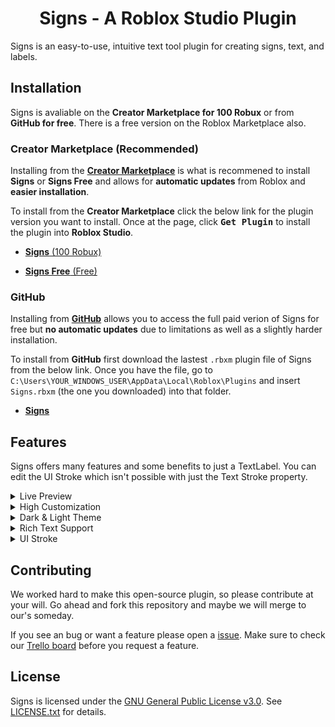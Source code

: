 <h1 align="center">Signs - A Roblox Studio Plugin</h1>

Signs is an easy-to-use, intuitive text tool plugin for creating signs, text, and labels.
## Installation
Signs is avaliable on the **Creator Marketplace for 100 Robux** or from **GitHub for free**. There is a free version on the Roblox Marketplace also.

### Creator Marketplace (Recommended)
Installing from the [**Creator Marketplace**](https://create.roblox.com/docs/production/publishing/creator-marketplace) is what is recommened to install **Signs** or **Signs Free** and allows for **automatic updates** from Roblox and **easier installation**.

To install from the **Creator Marketplace** click the below link for the plugin version you want to install. Once at the page, click <kbd>**Get Plugin**</kbd> to install the plugin into **Roblox Studio**.

- [**Signs** (100 Robux)](https://create.roblox.com/marketplace/asset/6967799394/)

- [**Signs Free** (Free)](https://create.roblox.com/marketplace/asset/6967799394/)

### GitHub
Installing from [**GitHub**](https://github.com/about) allows you to access the full paid verion of Signs for free but **no automatic updates** due to limitations as well as a slightly harder installation.

To install from **GitHub** first download the lastest `.rbxm` plugin file of Signs from the below link. Once you have the file, go to `C:\Users\YOUR_WINDOWS_USER\AppData\Local\Roblox\Plugins` and insert `Signs.rbxm` (the one you downloaded) into that folder.

- [**Signs**]()

## Features
Signs offers many features and some benefits to just a TextLabel. You can edit the UI Stroke which isn't possible with just the Text Stroke property.

<details><summary>Live Preview</summary>
<p>
Edit signs and view changes in a preview that will show exactly how your sign will look. Each and every change you make in the editor is updated to the preview. View signs before they are inserted.
</p>
</details>

<details><summary>High Customization</summary>
<p>
Edit the outline of your text, the background, and even the sign itself. Change the colors of each of these properties along with transparency. Manipulate how light interacts with your sign and if it is always rendered on top.
</p>
</details>

<details><summary>Dark & Light Theme</summary>
<p>
When using Signs the plugin's theme will automatically update to match Roblox Studio's. No restarting Roblox Studio or Signs is needed due to Signs being able to detect and change it's theme when Roblox Studio's theme changes.
</details>

<details><summary>Rich Text Support</summary>
<p>
Rich Text allows you to be able to bold, italicize, underline, change the size, increase stroke, and many more aspects of your text from each and every letter. Use simple markup tags to change any part of your text.
</p>
</details>

<details><summary>UI Stroke</summary>
<p>
Change the stroke of the font in customize in ways which the text stroke property can't. Edit the outline join and thickness as well as normal text stroke properties like color and transparency.

</p>
</details>

## Contributing
We worked hard to make this open-source plugin, so please contribute at your will. Go ahead and fork this repository and maybe we will merge to our's someday.

If you see an bug or want a feature please open a [issue](https://github.com/The-Winners-Games/Signs/issues). Make sure to check our [Trello board](https://trello.com/b/OVQpLwYq/signs-plugin-roadmap) before you request a feature.

## License
Signs is licensed under the [GNU General Public License v3.0](https://www.gnu.org/licenses/). See [LICENSE.txt](LICENSE.txt) for details.